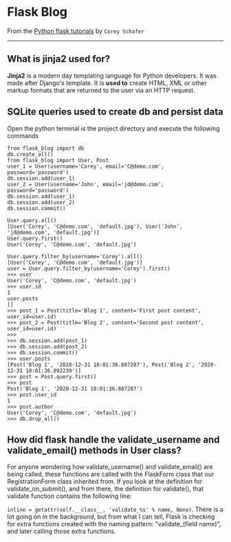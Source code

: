 # Flask Blog

From the [Python flask tutorials](https://www.youtube.com/playlist?list=PL-osiE80TeTs4UjLw5MM6OjgkjFeUxCYH) by `Corey Schafer`

------

## What is jinja2 used for?

**Jinja2** is a modern day templating language for Python developers. It was made after Django's template. It is **used to** create HTML, XML or other markup formats that are returned to the user via an HTTP request.

## SQLite queries used to create db and persist data

Open the python terminal is the project directory and execute the following commands

```sqlite
from flask_blog import db
db.create_all()
from flask_blog import User, Post
user_1 = User(username='Corey', email='C@demo.com', password='password')
db.session.add(user_1)
user_2 = User(username='John', email='jd@demo.com', password='password') 
db.session.add(user_1)
db.session.add(user_2) 
db.session.commit()

User.query.all()
[User('Corey', 'C@demo.com', 'default.jpg'), User('John', 'jd@demo.com', 'default.jpg')]
User.query.first() 
User('Corey', 'C@demo.com', 'default.jpg')

User.query.filter_by(username='Corey').all() 
[User('Corey', 'C@demo.com', 'default.jpg')]
user = User.query.filter_by(username='Corey').first() 
>>> user    
User('Corey', 'C@demo.com', 'default.jpg')
>>> user.id
1
user.posts
[]
>>> post_1 = Post(title='Blog 1', content='First post content', user_id=user.id)
>>> post_2 = Post(title='Blog 2', content='Second post content', user_id=user.id)
>>> 
>>> db.session.add(post_1)
>>> db.session.add(post_2) 
>>> db.session.commit()
>>> user.posts
[Post('Blog 1', '2020-12-31 10:01:36.887287'), Post('Blog 2', '2020-12-31 10:01:36.892239')]
>>> post = Post.query.first() 
>>> post  
Post('Blog 1', '2020-12-31 10:01:36.887287')
>>> post.user_id
1
>>> post.author
User('Corey', 'C@demo.com', 'default.jpg')
>>> db.drop_all()
```

## How did flask handle the validate_username and validate_email() methods in User class?

For anyone wondering how validate_username() and validate_email() are being called, these functions are called with the FlaskForm class that our RegistrationForm class inherited from. If you look at the definition for validate_on_submit(), and from there, the definition for validate(), that validate function contains the following line: 

`inline = getattr(self.__class__, 'validate_%s' % name, None)`.  There is a lot going on in the background, but from what I can tell, Flask is checking for extra functions created with the naming pattern: "validate_(field name)", and later calling those extra functions.